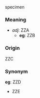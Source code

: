 specimen
### Meaning
+ _adj_: ZZA
    + __eg__: ZZB

### Origin

ZZC

### Synonym

__eg__: ZZD

+ ZZE


